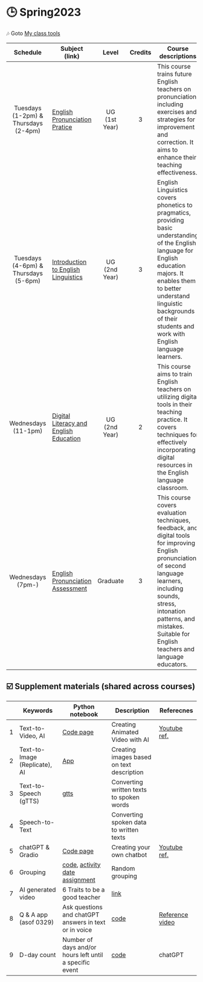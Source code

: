 # 🕒 Spring2023

🎶 Goto [My class tools](https://github.com/MK316/classtools/blob/main/README.md)


|Schedule|Subject (link)|Level|Credits|Course descriptions|Course material|
|:---:|---|:---:|:---:|---|--|
| Tuesdays <br> (1-2pm) & <br> Thursdays <br> (2-4pm)  | [English Pronunciation Pratice](https://github.com/MK316/Spring2023/tree/main/Engpro)  | UG <br> (1st Year)   |3  | This course trains future English teachers on pronunciation, including exercises and strategies for improvement and correction. It aims to enhance their teaching effectiveness. | |
| Tuesdays <br> (4-6pm) & <br> Thursdays <br> (5-6pm) | [Introduction to English Linguistics](https://github.com/MK316/Spring2023/tree/main/Engling/README.md) | UG <br> (2nd Year) | 3 | English Linguistics covers phonetics to pragmatics, providing basic understanding of the English language for English education majors. It enables them to better understand linguistic backgrounds of their students and work with English language learners.| |
| Wednesdays <br> (11-1pm)  | [Digital Literacy and English Education](https://github.com/MK316/Spring2023/tree/main/DL) | UG <br> (2nd Year)  | 2   | This course aims to train English teachers on utilizing digital tools in their teaching practice. It covers techniques for effectively incorporating digital resources in the English language classroom.|  |  
| Wednesdays <br> (7pm-)  | [English Pronunciation Assessment](https://github.com/MK316/Spring2023/tree/main/EPA) | Graduate   | 3   | This course covers evaluation techniques, feedback, and digital tools for improving English pronunciation of second language learners, including sounds, stress, intonation patterns, and mistakes. Suitable for English teachers and language educators. |  |  

## ☑️ Supplement materials (shared across courses)

|   |Keywords|Python notebook|Description|Referecnes|
|---|---|---|---|---|
| 1  | Text-to-Video, AI | [Code page](https://github.com/MK316/Class_Spring2022/blob/main/Animated_Video_with_AI.ipynb)  | Creating Animated Video with AI  | [Youtube ref.](https://www.youtube.com/watch?v=YZHZrKgtNbA&t=866s)  |
|  2 | Text-to-Image (Replicate), AI  | [App](https://replicate.com/stability-ai/stable-diffusion)  |Creating images based on text description |   |
| 3  | Text-to-Speech (gTTS) | [gtts](https://github.com/MK316/Teachingapps/blob/main/gTTS.ipynb)  | Converting written texts to spoken words  |   |
| 4  |Speech-to-Text |   |  Converting spoken data to written texts |   |
| 5  | chatGPT & Gradio  | [Code page](https://github.com/MK316/Teachingapps/blob/main/chatGPT_Gradio.ipynb)  | Creating your own chatbot  | [Youtube ref.](https://www.youtube.com/watch?v=n5nn3mQxrE8)  |
|6| Grouping | [code](https://github.com/MK316/Spring2023/blob/main/grouping_new.ipynb), [activity date assignment](https://github.com/MK316/Spring2023/blob/main/Random_date_assign.ipynb) | Random grouping |  |
|7| AI generated video | 6 Traits to be a good teacher | [link](https://www.youtube.com/watch?v=VFWEJNaIJCo)||
|8| Q & A app (asof 0329) | Ask questions and chatGPT answers in text or in voice | [code](https://github.com/MK316/Spring2023/blob/main/DL/GPTandTTS.ipynb) |[Reference video](https://youtu.be/XxIfSkkyAaQ)|
|9| D-day count | Number of days and/or hours left until a specific event | [code](https://github.com/MK316/applications/blob/main/D_day_count.ipynb) | chatGPT|
